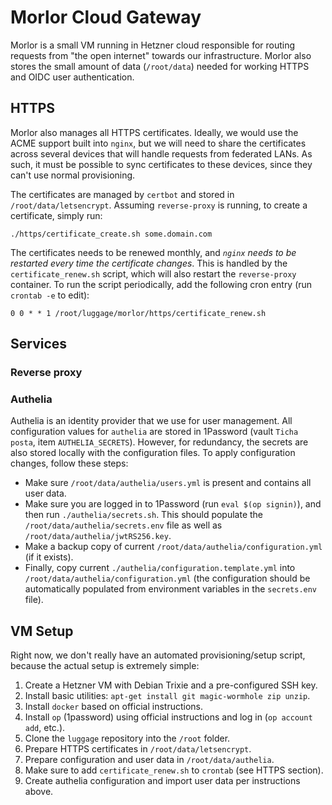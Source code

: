 # Morlor Cloud Gateway

Morlor is a small VM running in Hetzner cloud responsible for routing requests from "the open internet" towards our infrastructure. Morlor also stores the small amount of data (`/root/data`) needed for working HTTPS and OIDC user authentication.

## HTTPS

Morlor also manages all HTTPS certificates. Ideally, we would use the ACME support built into `nginx`, but we will need to share the certificates across several devices that will handle requests from federated LANs. As such, it must be possible to sync certificates to these devices, since they can't use normal provisioning.

The certificates are managed by `certbot` and stored in `/root/data/letsencrypt`. Assuming `reverse-proxy` is running, to create a certificate, simply run:

```
./https/certificate_create.sh some.domain.com
```

The certificates needs to be renewed monthly, and *`nginx` needs to be restarted every time the certificate changes*. This is handled by the `certificate_renew.sh` script, which will also restart the `reverse-proxy` container. To run the script periodically, add the following cron entry (run `crontab -e` to edit):

```
0 0 * * 1 /root/luggage/morlor/https/certificate_renew.sh
```

## Services

### Reverse proxy

### Authelia

Authelia is an identity provider that we use for user management. All configuration values for `authelia` are stored in 1Password (vault `Ticha posta`, item `AUTHELIA_SECRETS`). However, for redundancy, the secrets are also stored locally with the configuration files. To apply configuration changes, follow these steps:

 * Make sure `/root/data/authelia/users.yml` is present and contains all user data.
 * Make sure you are logged in to 1Password (run `eval $(op signin)`), and then run `./authelia/secrets.sh`. This should populate the `/root/data/authelia/secrets.env` file as well as `/root/data/authelia/jwtRS256.key`.
 * Make a backup copy of current `/root/data/authelia/configuration.yml` (if it exists).
 * Finally, copy current `./authelia/configuration.template.yml` into `/root/data/authelia/configuration.yml` (the configuration should be automatically populated from environment variables in the `secrets.env` file).

## VM Setup

Right now, we don't really have an automated provisioning/setup script, because the actual setup is extremely simple:

 1. Create a Hetzner VM with Debian Trixie and a pre-configured SSH key.
 2. Install basic utilities: `apt-get install git magic-wormhole zip unzip`.
 3. Install `docker` based on official instructions.
 4. Install `op` (1password) using official instructions and log in (`op account add`, etc.).
 5. Clone the `luggage` repository into the `/root` folder.
 6. Prepare HTTPS certificates in `/root/data/letsencrypt`. 
 7. Prepare configuration and user data in `/root/data/authelia`.
 8. Make sure to add `certificate_renew.sh` to `crontab` (see HTTPS section).
 9. Create authelia configuration and import user data per instructions above.
